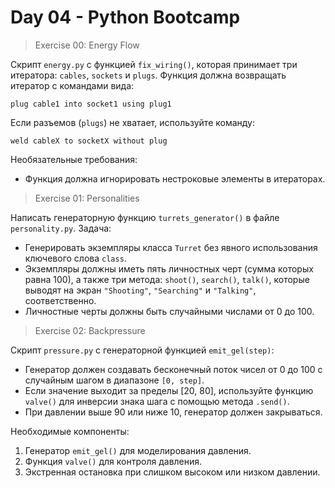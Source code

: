 # Day 04 - Python Bootcamp

> Exercise 00: Energy Flow

Скрипт `energy.py` с функцией `fix_wiring()`, которая принимает три итератора: `cables`, `sockets` и `plugs`. Функция должна возвращать итератор с командами вида:

`plug cable1 into socket1 using plug1`

Если разъемов (`plugs`) не хватает, используйте команду:

`weld cableX to socketX without plug`

Необязательные требования:
- Функция должна игнорировать нестроковые элементы в итераторах.

> Exercise 01: Personalities

Напиcать генераторную функцию `turrets_generator()` в файле `personality.py`. Задача:
- Генерировать экземпляры класса `Turret` без явного использования ключевого слова `class`.
- Экземпляры должны иметь пять личностных черт (сумма которых равна 100), а также три метода: `shoot()`, `search()`, `talk()`, которые выводят на экран `"Shooting"`, `"Searching"` и `"Talking"`, соответственно.
- Личностные черты должны быть случайными числами от 0 до 100.

> Exercise 02: Backpressure

Скрипт `pressure.py` с генераторной функцией `emit_gel(step)`:
- Генератор должен создавать бесконечный поток чисел от 0 до 100 с случайным шагом в диапазоне `[0, step]`.
- Если значение выходит за пределы [20, 80], используйте функцию `valve()` для инверсии знака шага с помощью метода `.send()`.
- При давлении выше 90 или ниже 10, генератор должен закрываться.

Необходимые компоненты:
1. Генератор `emit_gel()` для моделирования давления.
2. Функция `valve()` для контроля давления.
3. Экстренная остановка при слишком высоком или низком давлении.

